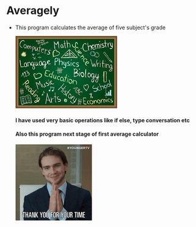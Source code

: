 # Averagely

* This program calculates the average of five subject's grade

    ![Subjects](download.jpeg)

    #### I have used very basic operations like if else, type conversation etc
    #### Also this program next stage of first average calculator
    
    ![Alt text](200w.gif)

